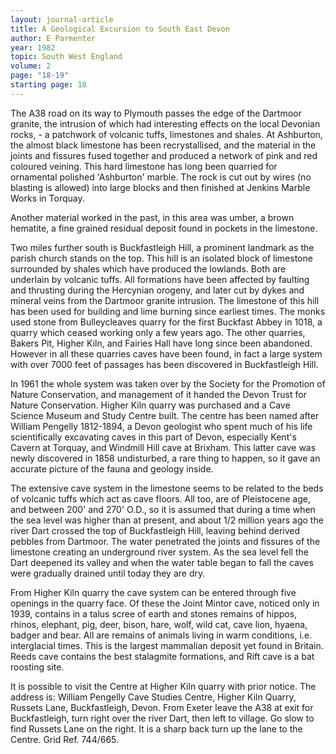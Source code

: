 ```yaml
---
layout: journal-article
title: A Geological Excursion to South East Devon
author: E Parmenter
year: 1982
topic: South West England
volume: 2
page: "18-19"
starting page: 18
---
```

The A38 road on its way to Plymouth passes the edge of the Dartmoor granite, the intrusion of which had interesting effects on the local Devonian rocks, - a patchwork of volcanic tuffs, limestones and shales. At Ashburton, the almost black limestone has been recrystallised, and the material in the joints and fissures fused together and produced a network of pink and red coloured veining. This hard limestone has long been quarried for ornamental polished 'Ashburton' marble. The rock is cut out by wires (no blasting is allowed) into large blocks and then finished at Jenkins Marble Works in Torquay.

Another material worked in the past, in this area was umber, a brown hematite, a fine grained residual deposit found in pockets in the limestone.

Two miles further south is Buckfastleigh Hill, a prominent landmark as the parish church stands on the top. This hill is an isolated block of limestone surrounded by shales which have produced the lowlands. Both are underlain by volcanic tuffs. All formations have been affected by faulting and thrusting during the Hercynian orogeny, and later cut by dykes and mineral veins from the Dartmoor granite intrusion. The limestone of this hill has been used for building and lime burning since earliest times. The monks used stone from Bulleycleaves quarry for the first Buckfast Abbey in 1018, a quarry which ceased working only a few years ago. The other quarries, Bakers Pit, Higher Kiln, and Fairies Hall have long since been abandoned. However in all these quarries caves have been found, in fact a large system with over 7000 feet of passages has been discovered in Buckfastleigh Hill.

In 1961 the whole system was taken over by the Society for the Promotion of Nature Conservation, and management of it handed the Devon Trust for Nature Conservation. Higher Kiln quarry was purchased and a Cave Science Museum and Study Centre built. The centre has been named after William Pengelly 1812-1894, a Devon geologist who spent much of his life scientifically excavating caves in this part of Devon, especially Kent's Cavern at Torquay, and Windmill Hill cave at Brixham. This latter cave was newly discovered in 1858 undisturbed, a rare thing to happen, so it gave an accurate picture of the fauna and geology inside.

The extensive cave system in the limestone seems to be related to the beds of volcanic tuffs which act as cave floors. All too, are of Pleistocene age, and between 200' and 270' O.D., so it is assumed that during a time when the sea level was higher than at present, and about 1/2 million years ago the river Dart crossed the top of Buckfastleigh Hill, leaving behind derived pebbles from Dartmoor. The water penetrated the joints and fissures of the limestone creating an underground river system. As the sea level fell the Dart deepened its valley and when the water table began to fall the caves were gradually drained until today they are dry.

From Higher Kiln quarry the cave system can be entered through five openings in the quarry face. Of these the Joint Mintor cave, noticed only in 1939, contains in a talus scree of earth and stones remains of hippos, rhinos, elephant, pig, deer, bison, hare, wolf, wild cat, cave lion, hyaena, badger and bear. All are remains of animals living in warm conditions, i.e. interglacial times. This is the largest mammalian deposit yet found in Britain. Reeds cave contains the best stalagmite formations, and Rift cave is a bat roosting site.

It is possible to visit the Centre at Higher Kiln quarry with prior notice. The address is: William Pengelly Cave Studies Centre, Higher Kiln Quarry, Russets Lane, Buckfastleigh, Devon. From Exeter leave the A38 at exit for Buckfastleigh, turn right over the river Dart, then left to village. Go slow to find Russets Lane on the right. It is a sharp back turn up the lane to the Centre. Grid Ref. 744/665.